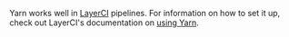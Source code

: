 Yarn works well in [LayerCI](https://layerci.com/?ref=yarn) pipelines. For information on how to set it up, check out LayerCI's documentation on [using Yarn](https://layerci.com/docs/advanced-workflows/nocode-visual-tests-with-reflectrun#using-yarn/?ref=Yarn).
